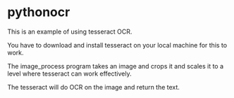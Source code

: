 # pythonocr

This is an example of using tesseract OCR.

You have to download and install tesseract on your local machine for this to work.

The image_process program takes an image and crops it and scales it to a level where tesseract can work effectively.

The tesseract will do OCR on the image and return the text.
